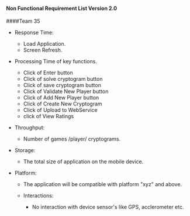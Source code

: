 #### Non Functional Requirement List Version 2.0
####Team 35

* Response Time:
    * Load Application.
    * Screen Refresh.



* Processing Time of key functions.
    * Click of Enter button
    * Click of solve cryptogram button
    * Click of save cryptogram button
    * Click of Validate New Player button
    * Click of Add New Player button
    * Click of Create New Cryptogram
    * Click of Upload to WebService
    * click of View Ratings



* Throughput:
    * Number of games /player/ cryptograms.


* Storage:
    * The total size of application on the mobile device.


* Platform:
  * The application will be compatible with platform "xyz" and above.


  * Interactions:
    * No interaction with device sensor's like GPS, acclerometer etc.
